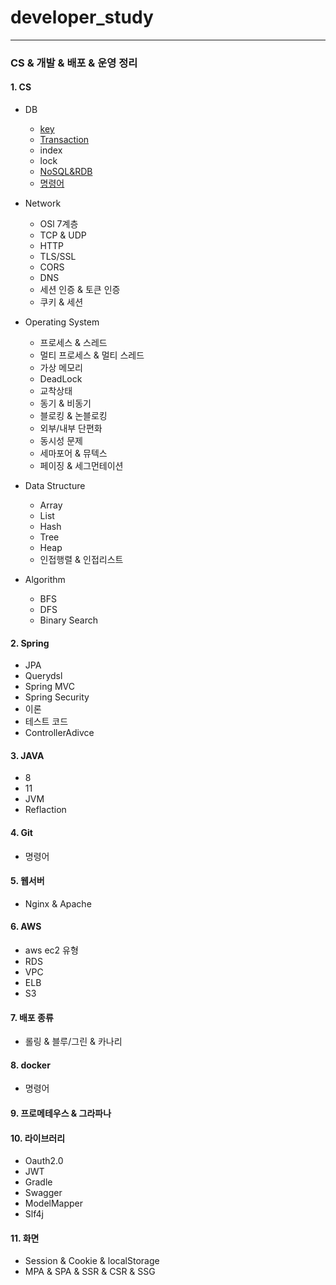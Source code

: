 # developer_study
----
### CS & 개발 & 배포 & 운영 정리

#### 1. CS
+ DB
  - [key](https://github.com/greeneryjin/developer_study/blob/main/DB/key.md)
  - [Transaction](https://github.com/greeneryjin/developer_study/blob/main/DB/Transction.md)
  - index
  - lock
  - [NoSQL&RDB](https://github.com/greeneryjin/developer_study/blob/main/DB/NoSQL%20&%20RDB.md)
  - [명령어](https://github.com/greeneryjin/developer_study/blob/main/DB/%EB%AA%85%EB%A0%B9%EC%96%B4.md)
 
    
+ Network
    - OSl 7계층
    - TCP & UDP
    - HTTP
    - TLS/SSL
    - CORS
    - DNS
    - 세션 인증 & 토큰 인증
    - 쿠키 & 세션
 
      
+ Operating System
    - 프로세스 & 스레드
    - 멀티 프로세스 & 멀티 스레드
    - 가상 메모리
    - DeadLock
    - 교착상태
    - 동기 & 비동기
    - 블로킹 & 논블로킹
    - 외부/내부 단편화
    - 동시성 문제
    - 세마포어 & 뮤텍스
    - 페이징 & 세그먼테이션
 
      
+ Data Structure
    - Array
    - List
    - Hash
    - Tree
    - Heap
    - 인접행렬 & 인접리스트

+ Algorithm
    - BFS
    - DFS
    - Binary Search
      

#### 2. Spring
  - JPA
  - Querydsl
  - Spring MVC
  - Spring Security
  - 이론
  - 테스트 코드
  - ControllerAdivce
    

#### 3. JAVA
  - 8
  - 11
  - JVM
  - Reflaction

#### 4. Git
  - 명령어
      

#### 5. 웹서버
  - Nginx & Apache
    

#### 6. AWS
  - aws ec2 유형
  - RDS
  - VPC
  - ELB
  - S3
    

#### 7. 배포 종류
  - 롤링 & 블루/그린 & 카나리
    

#### 8. docker 
  - 명령어
    

#### 9. 프로메테우스 & 그라파나


#### 10. 라이브러리
  - Oauth2.0
  - JWT
  - Gradle
  - Swagger
  - ModelMapper
  - Slf4j


#### 11. 화면
  - Session & Cookie & localStorage
  - MPA & SPA & SSR & CSR & SSG
